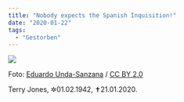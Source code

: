 ```yaml
---
title: "Nobody expects the Spanish Inquisition!"
date: "2020-01-22"
tags:
  - "Gestorben"
---
```


![](/images/terryjones-1024x768.jpg)

Foto: [Eduardo Unda-Sanzana](https://www.flickr.com/people/9596483@N04) / [CC BY 2.0](https://creativecommons.org/licenses/by/2.0)

Terry Jones, ✲01.02.1942, ✝︎21.01.2020.
